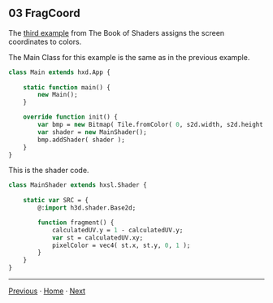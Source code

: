 
## 03 FragCoord

The [third example](https://thebookofshaders.com/03/) from The Book of Shaders assigns the screen coordinates to colors. 

The Main Class for this example is the same as in the previous example.

```haxe
class Main extends hxd.App {
	
	static function main() {
		new Main();
	}

	override function init() {
		var bmp = new Bitmap( Tile.fromColor( 0, s2d.width, s2d.height ), s2d );
		var shader = new MainShader();
		bmp.addShader( shader );
	}
}
```
 
This is the shader code.

```haxe
class MainShader extends hxsl.Shader {
	
	static var SRC = {
		@:import h3d.shader.Base2d;

		function fragment() {
			calculatedUV.y = 1 - calculatedUV.y;
			var st = calculatedUV.xy;
			pixelColor = vec4( st.x, st.y, 0, 1 );
		}
	}
}
```

___

[Previous](hxsl.md) ·  [Home](hxsl.md) · [Next]()